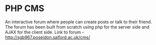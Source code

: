 # PHP CMS
An interactive forum where people can create posts or talk to their friend. The forum has been built from scratch using php for the server side and AJAX for the client side. 
Link to forum - http://sgb967.poseidon.salford.ac.uk/cms/
